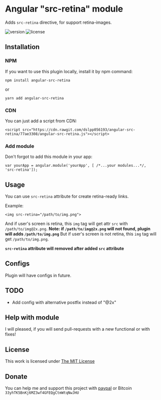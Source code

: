 # Angular "src-retina" module
Adds `src-retina` directive, for support retina-images.

![version](https://img.shields.io/badge/version-1.0.2-green.svg?style=flat-square)
![license](https://img.shields.io/badge/license-MIT-green.svg?style=flat-square)

## Installation

### NPM
If you want to use this plugin locally, install it by npm command:

```
npm install angular-src-retina
```
or
```
yarn add angular-src-retina
```

### CDN
You can just add a script from CDN:

```
<script src="https://cdn.rawgit.com/dslpp056193/angular-src-retina/77ae3308/angular-src-retina.js"></script>
```

### Add module
Don't forgot to add this module in your app:
```
var yourApp = angular.module('yourApp', [ /*...your modules...*/, 'src-retina']);
```

## Usage

You can use `src-retina` attribute for create retina-ready links.

Example:

```
<img src-retina="/path/to/img.png">
```

And if user's screen is retina, this `img` tag will get attr `src` with `/path/to/img@2x.png`.
**Note: if `/path/to/img@2x.png` will not found, plugin will adds `/path/to/img.png`**
But if user's screen is not retina, this `img` tag will get `/path/to/img.png`.

**`src-retina` attribute will removed after added `src` attribute**

## Configs
Plugin will have configs in future.

## TODO
* Add config with alternative postfix instead of "@2x"

## Help with module
I will pleased, if you will send pull-requests with a new functional or with fixes!

## License
This work is licensed under [The MIT License](https://opensource.org/licenses/MIT)

## Donate
You can help me and support this project with  [paypal](https://www.paypal.com/cgi-bin/webscr?cmd=_donations&business=MTXAUGWFGFLYW&lc=US&item_name=For%20support%20project&item_number=me&currency_code=USD&bn=PP%2dDonationsBF%3abtn_donateCC_LG%2egif%3aNonHosted) or Bitcoin  `33yhTK5BnKj6MZ3wf4GFEQgCtmWtqNwJHU`